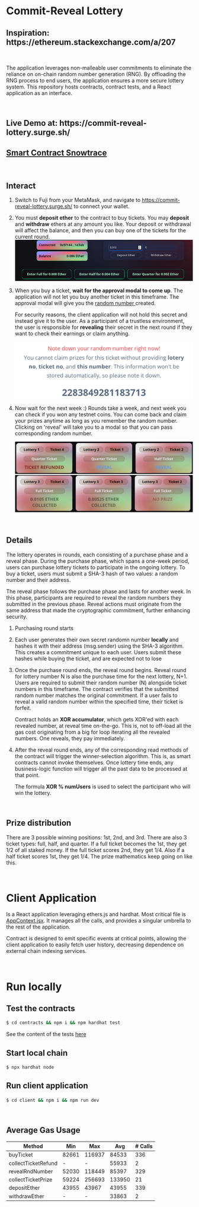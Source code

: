 # Commit-Reveal Lottery

<h2>Inspiration: <a>https://ethereum.stackexchange.com/a/207</a></h2>

<br>

The application leverages non-malleable user commitments to eliminate the reliance on on-chain random number generation (RNG). By offloading the RNG process to end users, the application ensures a more secure lottery system. This repository hosts contracts, contract tests, and a React application as an interface.

<br>

<h2>Live Demo at: <a>https://commit-reveal-lottery.surge.sh/</a></h2>

<h2><a href="https://testnet.snowtrace.io/address/0x02422ce78f81db2dEE4eBDf736C2AFa0b59d5406">Smart Contract Snowtrace</a></h2>

<br>

## Interact

1. Switch to Fuji from your MetaMask, and navigate to https://commit-reveal-lottery.surge.sh/ to connect your wallet.
2. You must **deposit ether** to the contract to buy tickets. You may **deposit** and **withdraw** ethers at any amount you like. Your deposit or withdrawal will affect the balance, and then you can buy one of the tickets for the current round.
   ![Deposit or withdraw](./client/screenshots/deposit-withdraw.png)
3. When you buy a ticket, **wait for the approval modal to come up**. The application will not let you buy another ticket in this timeframe. The approval modal will give you the <u> random number </u> created.

   For security reasons, the client application will not hold this secret and instead give it to the user. As a participant of a trustless environment, the user is responsible for **revealing** their secret in the next round if they want to check their earnings or claim anything.

   ![Random number modal](./client/screenshots/random-number.png)

4. Now wait for the next week :) Rounds take a week, and next week you can check if you won any testnet coins. You can come back and claim your prizes anytime as long as you remember the random number. Clicking on 'reveal' will take you to a modal so that you can pass corresponding random number.

   ![Reveal or refund](./client/screenshots/reveal-refund.png)
   ![Collected or no prize](./client/screenshots/collected-no-prize.png)

<br>

## Details

The lottery operates in rounds, each consisting of a purchase phase and a reveal phase. During the purchase phase, which spans a one-week period, users can purchase lottery tickets to participate in the ongoing lottery. To buy a ticket, users must submit a SHA-3 hash of two values: a random number and their address.

The reveal phase follows the purchase phase and lasts for another week. In this phase, participants are required to reveal the random numbers they submitted in the previous phase. Reveal actions must originate from the same address that made the cryptographic commitment, further enhancing security.

1. Purchasing round starts
2. Each user generates their own secret randomn number **locally** and hashes it with their address (msg.sender) using the SHA-3 algorithm. This creates a commitment unique to each user. Users submit these hashes while buying the ticket, and are expected not to lose
3. Once the purchase round ends, the reveal round begins. Reveal round for lottery number N is also the purchase time for the next lottery, N+1. Users are required to submit their random number (N) alongside ticket numbers in this timeframe. The contract verifies that the submitted random number matches the original commitment. If a user fails to reveal a valid random number within the specified time, their ticket is forfeit.

   Contract holds an **XOR accumulator**, which gets XOR'ed with each revealed number, at reveal time on-the-go. This is, not to off-load all the gas cost originating from a big for loop iterating all the revealed numbers. One reveals, they pay immediately.

4. After the reveal round ends, any of the corresponding read methods of the contract will trigger the winner-selection algorithm. This is, as smart contracts cannot invoke themselves. Once lottery time ends, any business-logic function will trigger all the past data to be processed at that point.

   The formula **XOR % numUsers** is used to select the participant who will win the lottery.

<br>

## Prize distribution

There are 3 possible winning positions: 1st, 2nd, and 3rd. There are also 3 ticket types: full, half, and quarter. If a full ticket becomes the 1st, they get 1/2 of all staked money. If the full ticket scores 2nd, they get 1/4. Also if a half ticket scores 1st, they get 1/4. The prize mathematics keep going on like this.

<br>

# Client Application

Is a React application leveraging ethers.js and hardhat. Most critical file is [AppContext.jsx](./client/src/context/AppContext.jsx). It manages all the calls, and provides a singular umbrella to the rest of the application.

Contract is designed to emit specific events at critical points, allowing the client application to easily fetch user history, decreasing dependence on external chain indexing services.

<br>

# Run locally

## Test the contracts

```bash
$ cd contracts && npm i && npm hardhat test
```

See the content of the tests [here](./contracts/test/Lottery.test.js)

## Start local chain

```bash
$ npx hardhat node
```

## Run client application

```bash
$ cd client && npm i && npm run dev
```

<br>

## Average Gas Usage

| Method              | Min   | Max    | Avg    | # Calls |
| ------------------- | ----- | ------ | ------ | ------- |
| buyTicket           | 82661 | 116937 | 84533  | 336     |
| collectTicketRefund | -     | -      | 55933  | 2       |
| revealRndNumber     | 52030 | 118449 | 85397  | 329     |
| collectTicketPrize  | 59224 | 256693 | 133950 | 21      |
| depositEther        | 43955 | 43967  | 43955  | 339     |
| withdrawEther       | -     | -      | 33863  | 2       |
